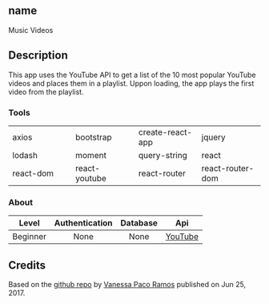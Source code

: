 ## name
Music Videos

## Description
This app uses the YouTube API to get a list of the 10 most popular YouTube videos and places them in a playlist. Uppon loading, the app plays the first video from the playlist.

### Tools
<table>
  <tr>
    <td width="25%">axios</td>
    <td width="25%">bootstrap</td>
    <td width="25%">create-react-app</td>
    <td width="25%">jquery</td>
  </tr>
  <tr>
    <td>lodash</td>
    <td>moment</td>
    <td>query-string</td>
    <td>react</td>
  </tr>
  <tr>
    <td>react-dom</td>
    <td>react-youtube</td>
    <td>react-router</td>
    <td>react-router-dom</td>
  </tr>
</table>

### About

Level|Authentication|Database|Api
:-:|:-:|:-:|:-:
Beginner|None|None|[YouTube](https://developers.google.com/youtube/v3/)

## Credits

Based on the [github repo](https://github.com/vanessapr/reactriot2017-musical-ranking) by [Vanessa Paco Ramos](https://github.com/vanessapr) published on Jun 25, 2017.
